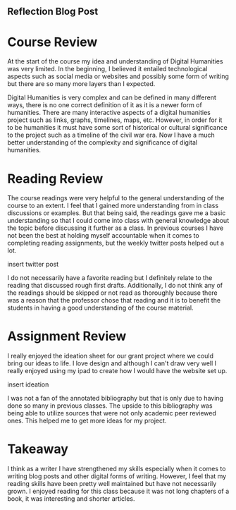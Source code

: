 ## Reflection Blog Post 
# Course Review 

At the start of the course my idea and understanding of Digital Humanities was very limited. In the beginning, I believed it entailed technological aspects such as social media or websites and possibly some form of writing but there are so many more layers than I expected. 

Digital Humanities is very complex and can be defined in many different ways, there is no one correct definition of it as it is a newer form of humanities. There are many interactive aspects of a digital humanities project such as links, graphs, timelines, maps, etc. However, in order for it to be humanities it must have some sort of historical or cultural significance to the project such as a timeline of the civil war era. Now I have a much better understanding of the complexity and significance of digital humanities. 

# Reading Review 

The course readings were very helpful to the general understanding of the course to an extent. I feel that I gained more understanding from in class discussions or examples. But that being said, the readings gave me a basic understanding so that I could come into class with general knowledge about the topic before discussing it further as a class. In previous courses I have not been the best at holding myself accountable when it comes to completing reading assignments, but the weekly twitter posts helped out a lot.

insert twitter post 

I do not necessarily have a favorite reading but I definitely relate to the reading that discussed rough first drafts. Additionally, I do not think any of the readings should be skipped or not read as thoroughly because there was a reason that the professor chose that reading and it is to benefit the students in having a good understanding of the course material.

# Assignment Review 

I really enjoyed the ideation sheet for our grant project where we could bring our ideas to life. I love design and although I can't draw very well I really enjoyed using my ipad to create how I would have the website set up. 

insert ideation 

I was not a fan of the annotated bibliography but that is only due to having done so many in previous classes. The upside to this bibliography was being able to utilize sources that were not only academic peer reviewed ones. This helped me to get more ideas for my project. 

# Takeaway 

I think as a writer I have strengthened my skills especially when it comes to writing blog posts and other digital forms of writing. However, I feel that my reading skills have been pretty well maintained but have not necessarily grown. I enjoyed reading for this class because it was not long chapters of a book, it was interesting and shorter articles.
